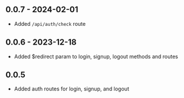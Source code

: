 ## 0.0.7 - 2024-02-01
- Added `/api/auth/check` route

## 0.0.6 - 2023-12-18
- Added $redirect param to login, signup, logout methods and routes

## 0.0.5
- Added auth routes for login, signup, and logout